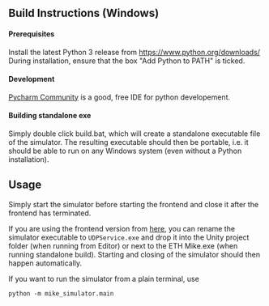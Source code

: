 ## Build Instructions (Windows)

#### Prerequisites
Install the latest Python 3 release from https://www.python.org/downloads/
During installation, ensure that the box "Add Python to PATH" is ticked.

#### Development
[Pycharm Community](https://www.jetbrains.com/de-de/pycharm/download/#section=windows) is a good, free IDE for python developement.

#### Building standalone exe
Simply double click build.bat, which will create a standalone executable file of the simulator.
The resulting executable should then be portable, i.e. it should be able to run on any Windows system (even without a Python installation).

## Usage
Simply start the simulator before starting the frontend and close it after the frontend has terminated.

If you are using the frontend version from [here](https://gitlab.ethz.ch/RELab/eth-mike/eth-mike-front-end/tree/debug-needle),
you can rename the simulator executable to `UDPService.exe` and drop it into the Unity project folder (when running from Editor) or next to the ETH Mike.exe (when running standalone build).
Starting and closing of the simulator should then happen automatically.

If you want to run the simulator from a plain terminal, use
```
python -m mike_simulator.main
```
